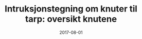 ---
title: "Intruksjonstegning om knuter til tarp: oversikt knutene"
date: 2017-08-01
categories:
    - svart hvit
tags: 
    - instruksjon
---